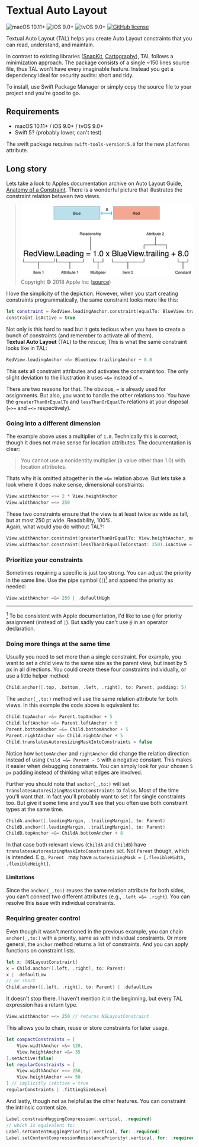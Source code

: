 # Textual Auto Layout
![macOS 10.11+](https://img.shields.io/badge/macOS-10.12+-888)
![iOS 9.0+](https://img.shields.io/badge/iOS-9.0+-888)
![tvOS 9.0+](https://img.shields.io/badge/tvOS-9.0+-888)
[![GitHub license](https://img.shields.io/github/license/relikd/Textual-Auto-Layout)](LICENSE)

Textual Auto Layout (TAL) helps you create Auto Layout constraints that you can read, understand, and maintain.

In contrast to existing libraries ([SnapKit](https://github.com/SnapKit/SnapKit), [Cartography](https://github.com/robb/Cartography)), TAL follows a minimization approach. The package consists of a single ~150 lines source file, thus TAL won't have every imaginable feature. Instead you get a dependency ideal for security audits: short and tidy.

To install, use Swift Package Manager or simply copy the source file to your project and you're good to go.


## Requirements

- macOS 10.11+ / iOS 9.0+ / tvOS 9.0+
- Swift 5? (probably lower, can't test)

The swift package requires `swift-tools-version:5.0` for the new `platforms` attribute.


## Long story

Lets take a look to Apples documentation archive on Auto Layout Guide, [Anatomy of a Constraint][1]. There is a wonderful picture that illustrates the constraint relation between two views.

> ![anatomy of a constraint](README-anatomy.png)
> Copyright © 2018 Apple Inc ([source][2])

I love the simplicity of the depiction. However, when you start creating constraints programmatically, the same constraint looks more like this:

```swift
let constraint = RedView.leadingAnchor.constraint(equalTo: BlueView.trailingAnchor, constant: 8.0)
constraint.isActive = true
```

Not only is this hard to read but it gets tedious when you have to create a bunch of constraints (and remember to activate all of them).  
**Textual Auto Layout** (TAL) to the rescue; This is what the same constraint looks like in TAL:

```swift
RedView.leadingAnchor =&= BlueView.trailingAnchor + 8.0
```

This sets all constraint attributes and activates the constraint too. The only slight deviation to the illustration it uses `=&=` instead of `=`.

There are two reasons for that. The obvious, `=` is already used for assignments. But also, you want to handle the other relations too. You have the `greaterThanOrEqualTo` and `lessThanOrEqualTo` relations at your disposal (`=>=` and `=<=` respectively).


### Going into a different dimension

The example above uses a multiplier of `1.0`. Technically this is correct, though it does not make sense for location attributes. The documentation is clear:

> You cannot use a nonidentity multiplier (a value other than 1.0) with location attributes.

Thats why it is omitted altogether in the `=&=` relation above. But lets take a look where it does make sense, dimensional constraints:

```swift
View.widthAnchor =>= 2 * View.heightAnchor
View.widthAnchor =<= 250
```

These two constraints ensure that the view is at least twice as wide as tall, but at most 250 pt wide. Readability, 100%.  
Again, what would you do without TAL?:

```swift
View.widthAnchor.constraint(greaterThanOrEqualTo: View.heightAnchor, multiplier: 2).isActive = true
View.widthAnchor.constraint(lessThanOrEqualToConstant: 250).isActive = true
```


### Prioritize your constraints

Sometimes requiring a specific is just too strong. You can adjust the priority in the same line. Use the pipe symbol (`|`)<a href="#n1" id="n1ref"><sup>1</sup></a> and append the priority as needed:

```swift
View.widthAnchor =&= 250 | .defaultHigh
```

--------------------
<a id="n1" href="#n1ref"><sup>1</sup></a> To be consistent with Apple documentation, I'd like to use `@` for priority assignment (instead of `|`). But sadly you can't use `@` in an operator declaration.


### Doing more things at the same time

Usually you need to set more than a single constraint. For example, you want to set a child view to the same size as the parent view, but inset by 5 px in all directions. You could create these four constraints individually, or use a little helper method:

```swift
Child.anchor([.top, .bottom, .left, .right], to: Parent, padding: 5)
```

The `anchor(_,to:)` method will use the same relation attribute for both views. In this example the code above is equivalent to:

```swift
Child.topAnchor =&= Parent.topAnchor + 5
Child.leftAnchor =&= Parent.leftAnchor + 5
Parent.bottomAnchor =&= Child.bottomAnchor + 5
Parent.rightAnchor =&= Child.rightAnchor + 5
Child.translatesAutoresizingMaskIntoConstraints = false
```

Notice how `bottomAnchor` and `rightAnchor` did change the relation direction instead of using `Child =&= Parent - 5` with a negative constant. This makes it easier when debugging constraints. You can simply look for your chosen `5 px` padding instead of thinking what edges are involved.

Further you should note that `anchor(_,to:)` will set `translatesAutoresizingMaskIntoConstraints` to `false`. Most of the time you'll want that. In fact you'll probably want to set it for single constraints too. But give it some time and you'll see that you often use both constraint types at the same time.

```swift
ChildA.anchor([.leadingMargin, .trailingMargin], to: Parent)
ChildB.anchor([.leadingMargin, .trailingMargin], to: Parent)
ChildB.topAnchor =&= ChildA.bottomAnchor + 8
```

In that case both relevant views (`ChildA` and `ChildB`) have `translatesAutoresizingMaskIntoConstraints` set. Not `Parent` though, which is intended. E.g., `Parent ` may have `autoresizingMask = [.flexibleWidth, .flexibleHeight]`.


#### Limitations

Since the `anchor(_,to:)` reuses the same relation attribute for both sides, you can't connect two different attributes (e.g., `.left =&= .right`). You can resolve this issue with individual constraints.


### Requiring greater control

Even though it wasn't mentioned in the previous example, you can chain `anchor(_,to:)` with a priority, same as with individual constraints. Or more general, the `anchor` method returns a list of constraints. And you can apply functions on constraint lists.

```swift
let x: [NSLayoutConstraint]
x = Child.anchor([.left, .right], to: Parent)
x | .defaultLow
// or short
Child.anchor([.left, .right], to: Parent) | .defaultLow
```

It doesn't stop there. I haven't mention it in the beginning, but every TAL expression has a return type.

```swift
View.widthAnchor =<= 250 // returns NSLayoutConstraint
```

This allows you to chain, reuse or store constraints for later usage.

```swift
let compactConstraints = [
	View.widthAnchor =&= 120,
	View.heightAnchor =&= 35
].setActive(false)
let regularConstraints = [
	View.widthAnchor =<= 250,
	View.heightAnchor =<= 50
] // implicitly isActive = true
regularConstraints | .fittingSizeLevel
```

And lastly, though not as helpful as the other features. You can constraint the intrinsic content size.

```swift
Label.constrainHuggingCompression(.vertical, .required)
// which is equivalent to:
Label.setContentHuggingPriority(.vertical, for: .required)
Label.setContentCompressionResistancePriority(.vertical, for: .required)
```


[1]: https://developer.apple.com/library/archive/documentation/UserExperience/Conceptual/AutolayoutPG/AnatomyofaConstraint.html
[2]: https://developer.apple.com/library/archive/documentation/UserExperience/Conceptual/AutolayoutPG/Art/view_formula_2x.png
